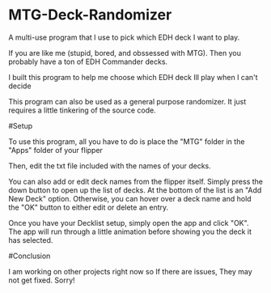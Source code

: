 # MTG-Deck-Randomizer
A multi-use program that I use to pick which EDH deck I want to play. 

If you are like me (stupid, bored, and obssessed with MTG). Then you probably have a ton of EDH Commander decks. 

I built this program to help me choose which EDH deck Ill play when I can't decide

This program can also be used as a general purpose randomizer. It just requires a little tinkering of the source code. 

#Setup

To use this program, all you have to do is place the "MTG" folder in the "Apps" folder of your flipper

Then, edit the txt file included with the names of your decks.

You can also add or edit deck names from the flipper itself. Simply press the down button to open up the list of decks. At the bottom of the list is an "Add New Deck" option. Otherwise, you can hover over a deck name and hold the "OK" button to either edit or delete an entry.

Once you have your Decklist setup, simply open the app and click "OK". The app will run through a little animation before showing you the deck it has selected. 

#Conclusion

I am working on other projects right now so If there are issues, They may not get fixed. Sorry!

